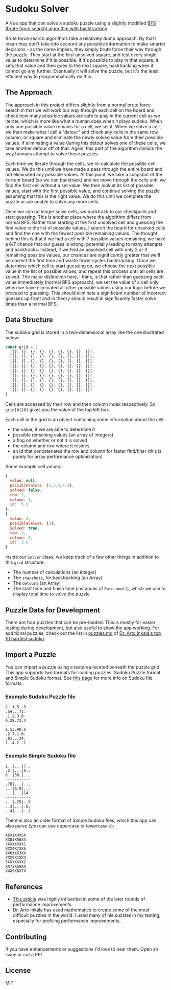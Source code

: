 # Sudoku Solver

A Vue app that can solve a sudoku puzzle using a slightly modified [BFS (brute force search) algorithm with backtracking](https://en.wikipedia.org/wiki/Sudoku_solving_algorithms#Backtracking).

Brute force search algorithms take a relatively dumb approach. By that I mean they don't take into account any possible information to make smarter decisions - as the name implies, they simply brute force their way through the puzzle. They start at the first unsolved square, and test every single value to determine if it is possible. If it's possible to play in that square, it sets that value and then goes to the next square, backtracking when it cannot go any further. Eventually it will solve the puzzle, but it's the least efficient way to programmatically do this.

## The Approach

The approach in this project differs slightly from a normal brute force search in that we will work our way through each cell on the board and check how many possible values are safe to play in the current cell as we iterate, which is more like what a human does when it plays sudoku. When only one possible value remains for a cell, we set it. When we solve a cell, we then make what I call a "detour" and check any cells in the same row, column, or square and eliminate the newly solved value from their possible values. If eliminating a value during this detour solves one of these cells, we take another detour off of that. Again, this part of the algorithm mimics the way humans attempt to solve these puzzles.

Each time we iterate through the cells, we re-calculate the possible cell values. We do this until we have made a pass through the entire board and not eliminated any possible values. At this point, we take a snapshot of the current board (so we can backtrack) and we move through the cells until we find the first cell without a set value. We then look at its list of possible values, start with the first possible value, and continue solving the puzzle assuming that this is the right value. We do this until we complete the puzzle or are unable to solve any more cells.

Once we can no longer solve cells, we backtrack to our checkpoint and start guessing. This is another place where the algorithm differs from normal BFS. Rather than starting at the first unsolved cell and guessing the first value in the list of possible values, I search the board for unsolved cells and find the one with the fewest possible remaining values. The thought behind this is that if we had a cell with 7 possible values remaining, we have a 6/7 chance that our guess is wrong, potentially leading to many attempts and backtracks. Instead, if we find an unsolved cell with only 2 or 3 remaining possible values, our chances are significantly greater that we'll be correct the first time and waste fewer cycles backtracking. Once we determine which cell to start guessing on, we choose the next possible value in the list of possible values, and repeat this process until all cells are solved. The major distinction here, I think, is that rather than guessing each value immediately (normal BFS approach), we set the value of a cell only when we have eliminated all other possible values using our logic before we proceed to guessing. This should eliminate a significant number of incorrect guesses up front and in theory should result in significantly faster solve times than a normal BFS.

## Data Structure

The sudoku grid is stored in a two-dimensional array like the one illustrated below:

```js
const grid = [
  [{}, {}, {}, {}, {}, {}, {}, {}, {}],
  [{}, {}, {}, {}, {}, {}, {}, {}, {}],
  [{}, {}, {}, {}, {}, {}, {}, {}, {}],
  [{}, {}, {}, {}, {}, {}, {}, {}, {}],
  [{}, {}, {}, {}, {}, {}, {}, {}, {}],
  [{}, {}, {}, {}, {}, {}, {}, {}, {}],
  [{}, {}, {}, {}, {}, {}, {}, {}, {}],
  [{}, {}, {}, {}, {}, {}, {}, {}, {}],
  [{}, {}, {}, {}, {}, {}, {}, {}, {}]
]
```

Cells are accessed by their row and then column index respectively. So `grid[0][0]` gives you the value of the top left box.

Each cell in the grid is an object containing some information about the cell:

- the value, if we are able to determine it
- possible remaining values (an array of integers)
- a flag on whether or not it is solved
- the column and row where it resides
- an id that concatenates the row and column for faster find/filter (this is purely for array performance optimization)

Some example cell values:

```js
{
  value: null,
  possibleValues: [1,2,3,4,5],
  solved: false,
  row: 5,
  column: 1,
  id: `5.1`
},
{
  value: 2,
  possibleValues: [2],
  solved: true,
  row: 3,
  column: 6,
  id: `3.6`
}
```

Inside our `Solver` class, we keep track of a few other things in addition to this `grid` structure:

- The number of calculations (an integer)
- The `snapshots`, for backtracking (an Array)
- The `detours` (an Array)
- The start time and finish time (instances of `Date.now()`), which we use to display total time to solve the puzzle

## Puzzle Data for Development

There are four puzzles that can be pre-loaded. This is mostly for easier testing during development, but also useful to show the app working. For additional puzzles, check out the list in [puzzles.md](./puzzles.md) of [Dr. Arto Inkala's top 10 hardest sudoku](http://www.aisudoku.com/index_en.html).

## Import a Puzzle

You can import a puzzle using a textarea located beneath the puzzle grid. This app supports two formats for loading puzzles: Sudoku Puzzle format and Simple Sudoku format. See [this page](http://www.sudocue.net/fileformats.php) for more info on Sudoku file formats.

### Example Sudoku Puzzle file

```
2..1.5..3
.54...71.
.1.2.3.8.
6.28.73.4
.........
1.53.98.6
.2.7.1.6.
.81...24.
7..4.2..1
```

### Example Simple Sudoku file

```
1..|...|7..
.2.|...|5..
6..|38.|...
-----------
.78|...|...
...|6.9|...
...|...|14.
-----------
...|.25|..9
..3|...|.6.
..4|...|..2
```

There is also an older format of Simple Sudoku files, which this app can also parse (you can use uppercase or lowercase `x`):

```
X6X1X4X5X
XX83X56XX
2XXXXXXX1
8XX4X7XX6
XX6XXX3XX
7XX9X1XX4
5XXXXXXX2
XX72X69XX
X4X5X8X7X
```

## References

- [This article](http://norvig.com/sudoku.html) was highly influential in some of the later rounds of performance improvements.
- [Dr. Arto Inkala](http://www.aisudoku.com/index_en.html) has used mathematics to create some of the most difficult puzzles in the world. I used many of his puzzles in my testing, especially for profiling performance improvements.


## Contributing

If you have enhancements or suggestions I'd love to hear them. Open an issue or cut a PR!

## License

MIT
